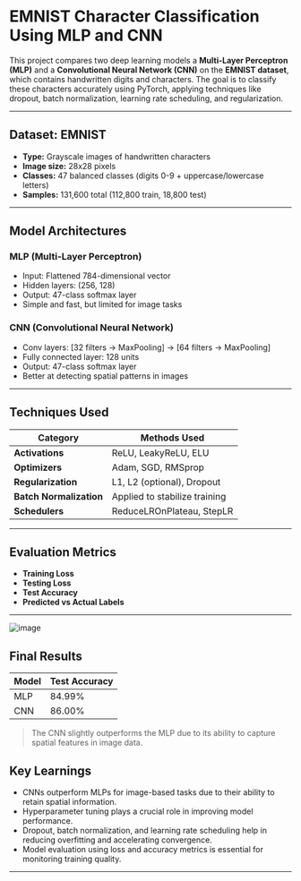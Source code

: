 # EMNIST Character Classification Using MLP and CNN

This project compares two deep learning models a **Multi-Layer Perceptron (MLP)** and a **Convolutional Neural Network (CNN)** on the **EMNIST dataset**, which contains handwritten digits and characters. The goal is to classify these characters accurately using PyTorch, applying techniques like dropout, batch normalization, learning rate scheduling, and regularization.

---

## Dataset: EMNIST

- **Type:** Grayscale images of handwritten characters
- **Image size:** 28x28 pixels
- **Classes:** 47 balanced classes (digits 0-9 + uppercase/lowercase letters)
- **Samples:** 131,600 total (112,800 train, 18,800 test)
  
---

## Model Architectures

### MLP (Multi-Layer Perceptron)
- Input: Flattened 784-dimensional vector
- Hidden layers: (256, 128)
- Output: 47-class softmax layer
- Simple and fast, but limited for image tasks

### CNN (Convolutional Neural Network)
- Conv layers: [32 filters → MaxPooling] → [64 filters → MaxPooling]
- Fully connected layer: 128 units
- Output: 47-class softmax layer
- Better at detecting spatial patterns in images

---

## Techniques Used

| Category            | Methods Used                                   |
|---------------------|------------------------------------------------|
| **Activations**     | ReLU, LeakyReLU, ELU                           |
| **Optimizers**      | Adam, SGD, RMSprop                             |
| **Regularization**  | L1, L2 (optional), Dropout                     |
| **Batch Normalization** | Applied to stabilize training              |
| **Schedulers**      | ReduceLROnPlateau, StepLR                      |

---

## Evaluation Metrics

- **Training Loss**
- **Testing Loss**
- **Test Accuracy**
- **Predicted vs Actual Labels**

---
![image](https://github.com/user-attachments/assets/3269bb5e-b8ed-456d-9d1e-c959f8cbc378)

## Final Results

| Model | Test Accuracy |
|-------|---------------|
| MLP   | 84.99%        |
| CNN   | 86.00%        |

> The CNN slightly outperforms the MLP due to its ability to capture spatial features in image data.

## Key Learnings

- CNNs outperform MLPs for image-based tasks due to their ability to retain spatial information.
- Hyperparameter tuning plays a crucial role in improving model performance.
- Dropout, batch normalization, and learning rate scheduling help in reducing overfitting and accelerating convergence.
- Model evaluation using loss and accuracy metrics is essential for monitoring training quality.

---
